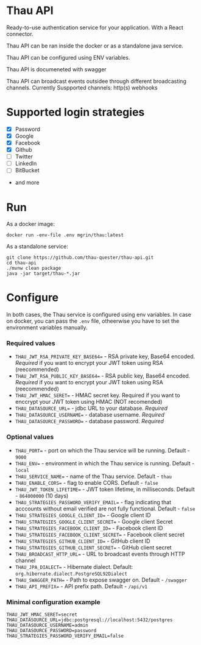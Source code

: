 # Thau API

Ready-to-use authentication service for your application. With a React connector.

Thau API can be ran inside the docker or as a standalone java service.

Thau API can be configured using ENV variables.

Thau API is documeneted with swagger

Thau API can broadcast events outsidee through different broadcasting channels. Currently Suspported channels: http(s) webhooks

# Supported login strategies

- [x] Password
- [x] Google
- [x] Facebook
- [x] Github
- [ ] Twitter
- [ ] LinkedIn
- [ ] BitBucket
- and more

# Run

As a docker image:

`docker run -env-file .env mgrin/thau:latest`

As a standalone service:

```
git clone https://github.com/thau-quester/thau-api.git
cd thau-api
./mvnw clean package
java -jar target/thau-*.jar
```

# Configure

In both cases, the Thau service is configured using env variables. In case on docker, you can pass the `.env` file, otheerwise you have to set the environment variables manually.

### Required values
* `THAU_JWT_RSA_PRIVATE_KEY_BASE64=` - RSA private key, Base64 encoded. *Required* if you want to encrypt your JWT token using RSA (reecommended)
* `THAU_JWT_RSA_PUBLIC_KEY_BASE64=` - RSA public key, Base64 encoded. *Required* if you want to encrypt your JWT token using RSA (reecommended)
* `THAU_JWT_HMAC_SERET=` - HMAC secret key. Required if you want to enccrypt your JWT token using HMAC (NOT recomended)
* `THAU_DATASOURCE_URL=` - jdbc URL to your database. *Required*
* `THAU_DATASOURCE_USERNAME=` - database username. *Required*
* `THAU_DATASOURCE_PASSWORD=` - database password. *Required*

### Optional values
* `THAU_PORT=` - port on which the Thau service will be running. Default - `9000`
* `THAU_ENV=` - environment in which the Thau service is running. Default - `local`
* `THAU_SERVICE_NAME=` - name of the Thau service. Default - `thau`
* `THAU_ENABLE_CORS=` - flag to enable CORS. Default - `false`
* `THAU_JWT_TOKEN_LIFETIME=` - JWT token lifetime, in milliseconds. Default - `864000000` (10 days)
* `THAU_STRATEGIES_PASSWORD_VERIFY_EMAIL=` - flag indicating that acccounts without email verified are not fully functional. Default - `false`
* `THAU_STRATEGIES_GOOGLE_CLIENT_ID=` - Google client ID
* `THAU_STRATEGIES_GOOGLE_CLIENT_SECRET=` - Google client Secret
* `THAU_STRATEGIES_FACEBOOK_CLIENT_ID=` - Facebook client ID
* `THAU_STRATEGIES_FACEBOOK_CLIENT_SECRET=` - Facebook client secret
* `THAU_STRATEGIES_GITHUB_CLIENT_ID=` - GitHub client ID
* `THAU_STRATEGIES_GITHUB_CLIENT_SECRET=` - GitHub client secret
* `THAU_BROADCAST_HTTP_URL=` - URL to broadcast events through HTTP channel
* `THAU_JPA_DIALECT=` - Hibernate dialect. Default: `org.hibernate.dialect.PostgreSQL92Dialect`
* `THAU_SWAGGER_PATH=` - Path to expose swagger on. Default - `/swagger`
* `THAU_API_PREFIX=` - API prefix path. Default - `/api/v1`

### Minimal configuration example
```
THAU_JWT_HMAC_SERET=secret
THAU_DATASOURCE_URL=jdbc:postgresql://localhost:5432/postgres
THAU_DATASOURCE_USERNAME=admin
THAU_DATASOURCE_PASSWORD=password
THAU_STRATEGIES_PASSWORD_VERIFY_EMAIL=false
```